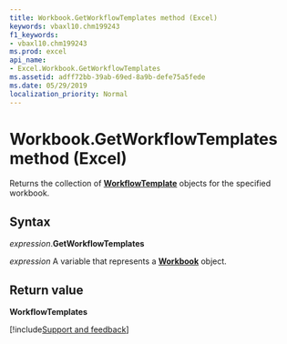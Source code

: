 ```yaml
---
title: Workbook.GetWorkflowTemplates method (Excel)
keywords: vbaxl10.chm199243
f1_keywords:
- vbaxl10.chm199243
ms.prod: excel
api_name:
- Excel.Workbook.GetWorkflowTemplates
ms.assetid: adff72bb-39ab-69ed-8a9b-defe75a5fede
ms.date: 05/29/2019
localization_priority: Normal
---
```



# Workbook.GetWorkflowTemplates method (Excel)

Returns the collection of **[WorkflowTemplate](Office.WorkflowTemplate.md)** objects for the specified workbook.


## Syntax

_expression_.**GetWorkflowTemplates**

_expression_ A variable that represents a **[Workbook](Excel.Workbook.md)** object.


## Return value

**WorkflowTemplates**




[!include[Support and feedback](~/includes/feedback-boilerplate.md)]